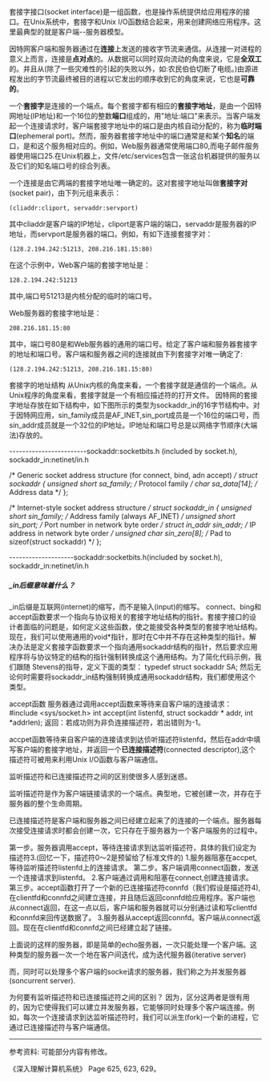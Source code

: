 套接字接口(socket interface)是一组函数，也是操作系统提供给应用程序的接口。在Unix系统中，套接字和Unix I/O函数结合起来，用来创建网络应用程序。这里最典型的就是客户端--服务器模型。


因特网客户端和服务器通过在**连接**上发送的接收字节流来通信。从连接一对进程的意义上而言，连接是**点对点**的。从数据可以同时双向流动的角度来说，它是**全双工**的。并且从(除了一些灾难性的引起的失败以外，如:农民伯伯切断了电缆。)由源进程发出的字节流最终被目的进程以它发出的顺序收到它的角度来说，它也是**可靠的**。

一个**套接字**是连接的一个端点。每个套接字都有相应的**套接字地址**，是由一个因特网地址(IP地址)和一个16位的整数**端口**组成的，用"地址:端口"来表示。当客户端发起一个连接请求时，客户端套接字地址中的端口是由内核自动分配的，称为**临时端口**(ephemeral port)。然而，服务器套接字地址中的端口通常是和某个**知名**的端口，是和这个服务相对应的。例如，Web服务器通常使用端口80,而电子邮件服务器使用端口25.在Unix机器上，文件/etc/services包含一张这台机器提供的服务以及它们的知名端口号的综合列表。

一个连接是由它两端的套接字地址唯一确定的。这对套接字地址叫做**套接字对**(socket pair)，由下列元组来表示：

	(cliaddr:cliport, servaddr:servport)

其中cliaddr是客户端的IP地址，cliport是客户端的端口，servaddr是服务器的IP地址，而servport是服务器的端口。例如，有如下连接套接字对：

	(128.2.194.242:51213, 208.216.181.15:80)

在这个示例中，Web客户端的套接字地址是：

	128.2.194.242:51213

其中,端口号51213是内核分配的临时的端口号。

Web服务器的套接字地址是：

	208.216.181.15:80

其中，端口号80是和Web服务器的通用的端口号。给定了客户端和服务器套接字的地址和端口号。客户端和服务器之间的连接就由下列套接字对唯一确定了:
	
	(128.2.194.242:51213, 208.216.181.15:80)


套接字的地址结构
从Unix内核的角度来看，一个套接字就是通信的一个端点。从Unix程序的角度来看，套接字就是一个有相应描述符的打开文件。
因特网的套接字地址存放在如下结构中，如下图所示的类型为sockaddr_in的16字节结构中。对于因特网应用，sin_family成员是AF_INET,sin_port成员是一个16位的端口号，而sin_addr成员就是一个32位的IP地址。IP地址和端口号总是以网络字节顺序(大端法)存放的。

------------------------sockaddr:socketbits.h (included by socket.h), sockaddr_in:netinet/in.h

/* Generic socket address structure (for connect, bind, adn accept) */
struct sockaddr {
	unsigned short sa_family;	/* Protocol family */
	char		   sa_data[14]; /* Address data */
};

/* Internet-style socket address structure */
struct sockaddr_in {
	unsigned short sin_family;	/* Address family (always AF_INET) */
	unsigned short sin_port;	/* Port number in network byte order */
	struct in_addr sin_addr;	/* IP address in network byte order */
	unsigned char sin_zero[8];	/* Pad to sizeof(struct sockaddr) */
};

--------------------sockaddr:socketbits.h(included by socket.h), sockaddr_in:netinet/in.h


##### _in后缀意味着什么？
_in后缀是互联网(internet)的缩写，而不是输入(input)的缩写。
connect、bing和accept函数要求一个指向与协议相关的套接字地址结构的指针。套接字接口的设计者面临的问题是，如何定义这些函数，使之能接受各种类型的套接字地址结构。现在，我们可以使用通用的void*指针，那时在C中并不存在这种类型的指针。解决办法是定义套接字函数要求一个指向通用sockaddr结构的指针，然后要求应用程序将与协议特定的结构的指针强制转换成这个通用结构。为了简化代码示例，我们跟随
Stevens的指导，定义下面的类型：
	typedef struct sockaddr SA;
然后无论何时需要将sockaddr_in结构强制转换成通用sockaddr结构，我们都使用这个类型。


accept函数
服务器通过调用accept函数来等待来自客户端的连接请求：
#include <sys/socket.h>
int accept(int listenfd, struct sockaddr * addr, int *addrlen);
					返回：若成功则为非负连接描述符，若出错则为-1。

accpet函数等待来自客户端的连接请求到达侦听描述符listenfd，然后在addr中填写客户端的套接字地址，并返回一个**已连接描述符**(connected descriptor),这个描述符可被用来利用Unix I/O函数与客户端通信。

监听描述符和已连接描述符之间的区别使很多人感到迷惑。

监听描述符是作为客户端链接请求的一个端点。典型地，它被创建一次，并存在于服务器的整个生命周期。

已连接描述符是客户端和服务器之间已经建立起来了的连接的一个端点。服务器每次接受连接请求时都会创建一次，它只存在于服务器为一个客户端服务的过程中。

第一步。服务器调用accept，等待连接请求到达监听描述符，具体的我们设定为描述符3.(回忆一下，描述符0～2是预留给了标准文件的)
		1.服务器阻塞在accpet,等待监听描述符listenfd上的连接请求。
第二步。客户端调用connect函数，发送一个连接请求到listenfd。
		2.客户端通过调用和阻塞在connect,创建连接请求。
第三步。accept函数打开了一个新的已连接描述符connfd（我们假设是描述符4),在clientfd和connfd之间建立连接，并且随后返回connfd给应用程序。客户端也从connect返回，在这一点以后，客户端和服务器就可以分别通过读和写clientfd和connfd来回传送数据了。
		3.服务器从accept返回connfd。客户端从connect返回。现在在clientfd和connfd之间已经建立起了链接。

上面说的这样的服务器，即是简单的echo服务器，一次只能处理一个客户端。这种类型的服务器一次一个地在客户间迭代，成为迭代服务器(iterative server)

而，同时可以处理多个客户端的socke请求的服务器，我们称之为并发服务器(soncurrent server).


为何要有监听描述符和已连接描述符之间的区别？
因为，区分这两者是很有用的，因为它使得我们可以建立并发服务器，它能够同时处理多个客户端连接。例如，每次一个连接请求到达监听描述符时，我们可以派生(fork)一个新的进程，它通过已连接描述符与客户端通信。



----------------------------
参考资料:
可能部分内容有修改。

《深入理解计算机系统》 Page 625, 623, 629。
